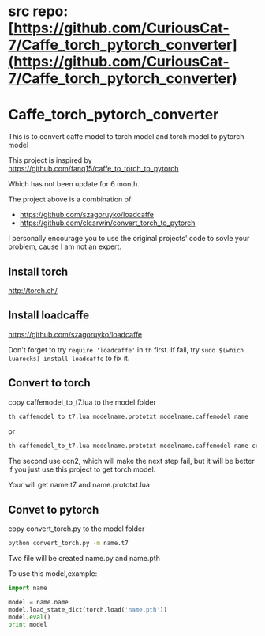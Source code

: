 # src repo: [https://github.com/CuriousCat-7/Caffe_torch_pytorch_converter](https://github.com/CuriousCat-7/Caffe_torch_pytorch_converter)

# Caffe_torch_pytorch_converter
This is to convert caffe model to torch model and torch model to pytorch model

This project is inspired by https://github.com/fanq15/caffe_to_torch_to_pytorch

Which has not been update for 6 month.

The project above is a combination of:
- https://github.com/szagoruyko/loadcaffe
- https://github.com/clcarwin/convert_torch_to_pytorch

I personally encourage you to use the original projects' code to sovle your problem, cause I am not an expert.

## Install torch
http://torch.ch/
## Install loadcaffe
https://github.com/szagoruyko/loadcaffe

Don't forget to try ```require 'loadcaffe'``` in ```th``` first.
If fail, try ```sudo $(which luarocks) install loadcaffe``` to fix it.
## Convert to torch
copy caffemodel_to_t7.lua to the model folder
```bash
th caffemodel_to_t7.lua modelname.prototxt modelname.caffemodel name
```
or
```bash
th caffemodel_to_t7.lua modelname.prototxt modelname.caffemodel name ccn2
```
The second use ccn2, which will make the next step fail, but it will be better if you just use this project to get torch model.

Your will get name.t7 and name.prototxt.lua
## Convet to pytorch 
copy convert_torch.py to the model folder
```bash
python convert_torch.py -m name.t7
```
Two file will be created name.py and name.pth

To use this model,example:
```python
import name

model = name.name
model.load_state_dict(torch.load('name.pth'))
model.eval()
print model
```
